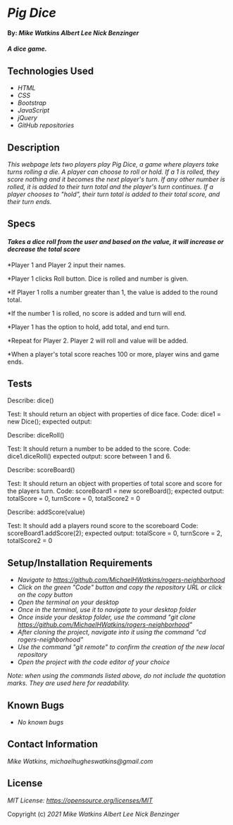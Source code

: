 # _Pig Dice_

#### By: _**Mike Watkins**_ _**Albert Lee**_ _**Nick Benzinger**_

#### _A dice game._

## Technologies Used

* _HTML_
* _CSS_
* _Bootstrap_
* _JavaScript_
* _jQuery_
* _GitHub repositories_

## Description
_This webpage lets two players play Pig Dice, a game where players take turns rolling a die. A player can choose to roll or hold. If a 1 is rolled, they score nothing and it becomes the next player's turn. If any other number is rolled, it is added to their turn total and the player's turn continues. If a player chooses to "hold", their turn total is added to their total score, and their turn ends._

## Specs
#### _Takes a dice roll from the user and based on the value, it will increase or decrease the total score_

*Player 1 and Player 2 input their names.

*Player 1 clicks Roll button. Dice is rolled and number is given. 

*If Player 1 rolls a number greater than 1, the value is added to the round total.
 
*If the number 1 is rolled, no score is added and turn will end.

*Player 1 has the option to hold, add total, and end turn. 

*Repeat for Player 2. Player 2 will roll and value will be added.

*When a player's total score reaches 100 or more, player wins and game ends. 

## Tests

Describe: dice()

Test: It should return an object with properties of dice face.
Code: dice1 = new Dice();
expected output:

Describe: diceRoll()

Test: It should return a number to be added to the score.
Code: dice1.diceRoll()
expected output: score between 1 and 6.

Describe: scoreBoard()

Test: It should return an object with properties of total score and score for the players turn.
Code: scoreBoard1 = new scoreBoard();
expected output: totalScore = 0, turnScore = 0, totalScore2 = 0

Describe: addScore(value)

Test: It should add a players round score to the scoreboard
Code: scoreBoard1.addScore(2);
expected output: totalScore = 0, turnScore = 2, totalScore2 = 0



## Setup/Installation Requirements

* _Navigate to https://github.com/MichaelHWatkins/rogers-neighborhood_
* _Click on the green "Code" button and copy the repository URL or click on the copy button_
* _Open the terminal on your desktop_
* _Once in the terminal, use it to navigate to your desktop folder_
* _Once inside your desktop folder, use the command "git clone https://github.com/MichaelHWatkins/rogers-neighborhood"_
* _After cloning the project, navigate into it using the command "cd rogers-neighborhood"_
* _Use the command "git remote" to confirm the creation of the new local repository_
* _Open the project with the code editor of your choice_

_Note: when using the commands listed above, do not include the quotation marks. They are used here for readability._

## Known Bugs

* _No known bugs_

## Contact Information
_Mike Watkins, michaelhugheswatkins@gmail.com_


## License

_MIT License: https://opensource.org/licenses/MIT_

Copyright (c) _2021_ _Mike Watkins_ _Albert Lee_ _Nick Benzinger_